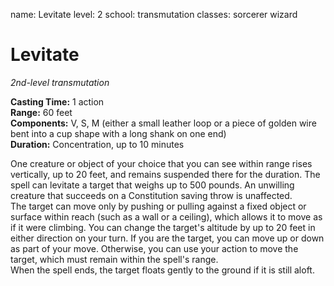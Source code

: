 name: Levitate level: 2 school: transmutation classes: sorcerer wizard

# Levitate
_2nd-level transmutation_

**Casting Time:** 1 action    
**Range:** 60 feet    
**Components:** V, S, M (either a small leather loop or a piece of golden wire bent into a cup shape with a long shank on one end)    
**Duration:** Concentration, up to 10 minutes

One creature or object of your choice that you can see within range rises vertically, up to 20 feet, and remains suspended there for the duration. The spell can levitate a target that weighs up to 500 pounds. An unwilling creature that succeeds on a Constitution saving throw is unaffected.    
The target can move only by pushing or pulling against a fixed object or surface within reach (such as a wall or a ceiling), which allows it to move as if it were climbing. You can change the target's altitude by up to 20 feet in either direction on your turn. If you are the target, you can move up or down as part of your move. Otherwise, you can use your action to move the target, which must remain within the spell's range.    
When the spell ends, the target floats gently to the ground if it is still aloft. 
